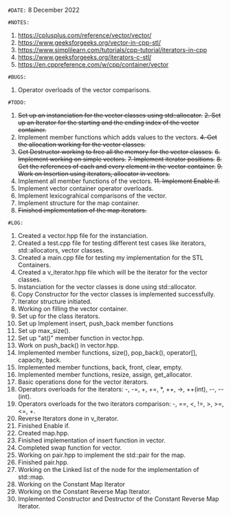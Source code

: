 `#DATE:` 8 December 2022

`#NOTES:`

1. https://cplusplus.com/reference/vector/vector/
2. https://www.geeksforgeeks.org/vector-in-cpp-stl/
3. https://www.simplilearn.com/tutorials/cpp-tutorial/iterators-in-cpp
4. https://www.geeksforgeeks.org/iterators-c-stl/
5. https://en.cppreference.com/w/cpp/container/vector

`#BUGS:`

1. Operator overloads of the vector comparisons.

`#TODO:`

1. ~~Set up an instanciation for the vector classes using std::allocator.~~
   ~~2. Set up an Iterator for the starting and the ending index of the vector container.~~
2. Implement member functions which adds values to the vectors.
   ~~4. Get the allocation working for the vector classes.~~
3. ~~Get Destructor working to free all the memory for the vector classes.~~
   ~~6. Implement working on simple vectors.~~
   ~~7. Implement iterator positions.~~
   ~~8. Get the references of each and every element in the vector container.~~
   ~~9. Work on Insertion using iterators, allocator in vectors.~~
4. Implement all member functions of the vectors.
   ~~11. Implement Enable if.~~
5. Implement vector container operator overloads.
6. Implement lexicograhical comparisons of the vector.
7. Implement structure for the map container.
8. ~~Finished implementation of the map iterators.~~


`#LOG:`

1. Created a vector.hpp file for the instanciation.
2. Created a test.cpp file for testing different test cases like iterators, std::allocators, vector classes.
3. Created a main.cpp file for testing my implementation for the STL Containers.
4. Created a v_iterator.hpp file which will be the iterator for the vector classes.
5. Instanciation for the vector classes is done using std::allocator.
6. Copy Constructor for the vector classes is implemented successfully.
7. Iterator structure initiated.
8. Working on filling the vector container.
9. Set up for the class iterators.
10. Set up Implement insert, push_back member functions
11. Set up max_size().
12. Set up "at()" member function in vector.hpp.
13. Work on push_back() in vector.hpp.
14. Implemented member functions, size(), pop_back(), operator[], capacity, back.
15. Implemented member functions, back, front, clear, empty.
16. Implemented member functions, resize, assign, get_allocator.
17. Basic operations done for the vector iterators.
18. Operators overloads for the iterators: -, -=, +, +=, \*, ++, ->, ++(int), --, --(int).
19. Operators overloads for the two iterators comparison: -, ==, <, !=, >, >=, <=, +.
20. Reverse Iterators done in v_iterator.
21. Finished Enable if.
22. Created map.hpp.
23. Finished implementation of insert function in vector.
24. Completed swap function for vector.
25. Working on pair.hpp to implement the std::pair for the map.
26. Finished pair.hpp.
27. Working on the Linked list of the node for the implementation of std::map.
28. Working on the Constant Map Iterator
29. Working on the Constant Reverse Map Iterator.
30. Implemented Constructor and Destructor of the Constant Reverse Map Iterator.
